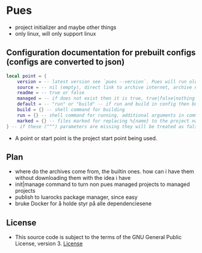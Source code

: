 # Pues
- project initializer and maybe other things
- only linux, will only support linux

## Configuration documentation for prebuilt configs (configs are converted to json)
```lua
local point = {
    version = -- latest version see `pues --version`. Pues will run older version configs, but will come with a confirmation that the user wants to run an older config
    source = -- nil (empty), direct link to archive internet, archive name without extention (will find it from the .pues/points folder) **must be tar.gz** archive
    readme = -- true or false
    managed = -- if does not exist then it is true, true|false|nothing
    default = -- "run" or "build" -- if run and build in config then build will be default if none is set or build if only build and so on
    build = {} -- shell command for building
    run = {} -- shell command for running, additional arguments in command are supplied to first entry in `run`
    marked = {} -- files marked for replacing %{name} to the project name or other variables
} -- if these (^^^) parameters are missing they will be treated as false or nil
```

- A point or start point is the project start point being used.

## Plan
- where do the archives come from, the builtin ones. how can i have them without downloading them with the idea i have
- init|manage command to turn non pues managed projects to managed projects
- publish to luarocks package manager, since easy
- bruke Docker for å holde styr på alle dependenciesene

## License
- This source code is subject to the terms of the GNU General Public License, version 3. [License](./LICENSE.md)

